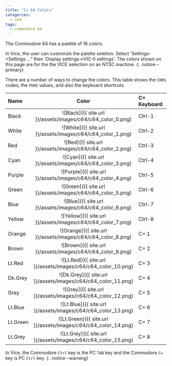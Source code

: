 ```yaml
---
title: "C= 64 Colors"
categories:
  - c64
tags:
  - commodore 64
---
```


The Commodore 64 has a palette of 16 colors.

In Vice, the user can customize the palette seletion. Select 'Settings->Settings ..." then 'Display settings->VIC-II settings'. The colors shown on this page are for the the VICE selection on an NTSC machine.
{: .notice--primary}

There are a number of ways to change the colors. This table shows the `CHR$` codes, the `POKE` values, and also the keyboard shortcuts.

| Name     | Color                                                          | C= Keyboard | Vice   | CHR$ | POKE |
|:---------|:--------------------------------------------------------------:|:------------|:-------|-----:|-----:|
| Black    | ![Black]({{ site.url }}/assets/images/c64/c64_color_0.png)     | Ctrl-1      | Tab-1  | 144  | 0    |
| White    | ![White]({{ site.url }}/assets/images/c64/c64_color_1.png)     | Ctrl-2      | Tab-2  | 5    | 1    |
| Red      | ![Red]({{ site.url }}/assets/images/c64/c64_color_2.png)       | Ctrl-3      | Tab-3  | 28   | 2    |
| Cyan     | ![Cyan]({{ site.url }}/assets/images/c64/c64_color_3.png)      | Ctrl-4      | Tab-4  | 159  | 3    |
| Purple   | ![Purple]({{ site.url }}/assets/images/c64/c64_color_4.png)    | Ctrl-5      | Tab-5  | 156  | 4    |
| Green    | ![Green]({{ site.url }}/assets/images/c64/c64_color_5.png)     | Ctrl-6      | Tab-6  | 30   | 5    |
| Blue     | ![Blue]({{ site.url }}/assets/images/c64/c64_color_6.png)      | Ctrl-7      | Tab-7  | 31   | 6    |
| Yellow   | ![Yellow]({{ site.url }}/assets/images/c64/c64_color_7.png)    | Ctrl-8      | Tab-8  | 158  | 7    |
| Orange   | ![Orange]({{ site.url }}/assets/images/c64/c64_color_8.png)    | C= 1        | Ctrl-1 | 129  | 8    |
| Brown    | ![Brown]({{ site.url }}/assets/images/c64/c64_color_9.png)     | C= 2        | Ctrl-2 | 149  | 9    |
| Lt.Red   | ![Lt.Red]({{ site.url }}/assets/images/c64/c64_color_10.png)   | C= 3        | Ctrl-3 | 150  | 10   |
| Dk.Grey  | ![Dk.Grey]({{ site.url }}/assets/images/c64/c64_color_11.png)  | C= 4        | Ctrl-4 | 151  | 11   |
| Grey     | ![Grey]({{ site.url }}/assets/images/c64/c64_color_12.png)     | C= 5        | Ctrl-5 | 152  | 12   |
| Lt.Blue  | ![Lt.Blue]({{ site.url }}/assets/images/c64/c64_color_13.png)  | C= 6        | Ctrl-6 | 153  | 13   |
| Lt.Green | ![Lt.Green]({{ site.url }}/assets/images/c64/c64_color_14.png) | C= 7        | Ctrl-7 | 154  | 14   |
| Lt.Grey  | ![Lt.Grey]({{ site.url }}/assets/images/c64/c64_color_15.png)  | C= 8        | Ctrl-8 | 155  | 15   |

In Vice, the Commodore `Ctrl` key is the PC `TAB` key and the Commodore `C=` key is PC `Ctrl` key.
{: .notice--warning}
